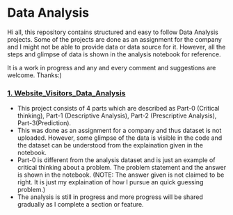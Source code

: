# Data Analysis

Hi all, this repository contains structured and easy to follow Data Analysis projects. Some of the projects are done as an assignment for the company and I might not be able to provide data or data source for it. However, all the steps and glimpse of data is shown in the analysis notebook for reference.

It is a work in progress and any and every comment and suggestions are welcome.
Thanks:)

### [1. Website_Visitors_Data_Analysis](https://github.com/pratiksrm99/SingleNotebookAnalysis/blob/main/Website_Visitors_Data_Analysis.ipynb)
* This project consists of 4 parts which are described as Part-0 (Critical thinking), Part-1 (Descriptive Analysis), Part-2 (Prescriptive Analysis), Part-3(Prediction).
* This was done as an assignment for a company and thus dataset is not uploaded. However, some glimpse of the data is visible in the code and the dataset can be understood from the explaination given in the notebook.
* Part-0 is different from the analysis dataset and is just an example of critical thinking about a problem. The problem statement and the answer is shown in the notebook. (NOTE: The answer given is not claimed to be right. It is just my explaination of how I pursue an quick guessing problem.)
* The analysis is still in progress and more progress will be shared gradually as I complete a section or feature.
